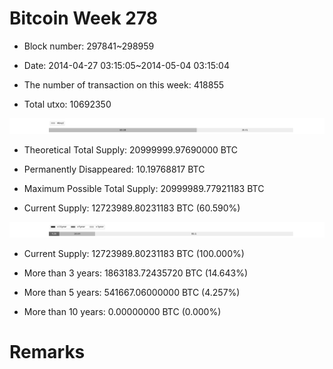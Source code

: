 # Bitcoin Week 278

- Block number: 297841~298959

- Date: 2014-04-27 03:15:05~2014-05-04 03:15:04

- The number of transaction on this week: 418855

- Total utxo: 10692350

![](../images/mined_week278.png)

- Theoretical Total Supply: 20999999.97690000 BTC

- Permanently Disappeared: 10.19768817 BTC

- Maximum Possible Total Supply: 20999989.77921183 BTC

- Current Supply: 12723989.80231183 BTC (60.590%)

![](../images/year_week278.png)


- Current Supply: 12723989.80231183 BTC (100.000%)

- More than 3 years: 1863183.72435720 BTC (14.643%)

- More than 5 years: 541667.06000000 BTC (4.257%)

- More than 10 years: 0.00000000 BTC (0.000%)

# Remarks

